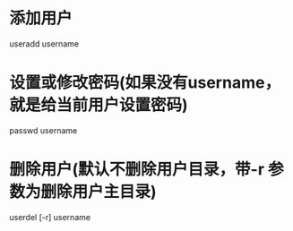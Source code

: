 # 添加用户
useradd username
# 设置或修改密码(如果没有username，就是给当前用户设置密码)
passwd username
# 删除用户(默认不删除用户目录，带-r 参数为删除用户主目录)
userdel [-r] username
